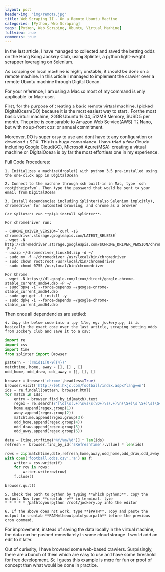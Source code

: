 ```yaml
---
layout: post
header-img: "img/remote.jpg"
title: Web Scraping II - On a Remote Ubuntu Machine
categories: [Python, Web Scraping]
tags: [Python, Web Scraping, Ubuntu, Virtual Machine]
fullview: true
comments: true
---
```


In the last article, I have managed to collected and saved the betting odds on the Hong Kong Jockery Club, using Splinter, a python light-weight scrapper leveraging on Selenium.

As scraping on local machine is highly unstable, it should be done on a remote machine. In this article I managed to implement the crawler over a remote Ubuntu machine through Digital Ocean. 

For your reference, I am using a Mac so most of my command is only applicable for Mac-user.



First, for the purpose of creating a basic remote virtual machine, I picked DigitalOcean(DO) because it is the most easiest way to start . For the most basic virtual machine, 20GB Ubuntu 16.04, 512MB Memory, $USD 5 per month. The price is comparable to Amazon Web Service(AWS) T2 Nano, but with no up-front cost or annual commitment. 

Moreover, DO is super easy to use and dont have to any configuration or download a SDK. This is a huge convenience. I have tried a few Clouds including Google Cloud(GC), Microsoft Azure(MSA), creating a virtual machine on DigitalOcean is by far the most effortless one in my experience.


Full Code Procedures:

    1. Initializes a machine(droplet) with python 3.5 pre-installed using the one-click app in DigitalOcean

    2. Connect to the machine through ssh built-in in Mac, type `ssh root@theipofvm`. Then type the password that would be sent to your email from DigitalOcean

    3. Install dependencies including Splinter(also Selenium implcitly), chromedriver for automated browsing, and chrome as a browser. 
    
    For Splinter: run **pip3 install Splinter**.

    For chromedriver run:

    - CHROME_DRIVER_VERSION=`curl -sS chromedriver.storage.googleapis.com/LATEST_RELEASE`
    - wget -N http://chromedriver.storage.googleapis.com/$CHROME_DRIVER_VERSION/chromedriver_linux64.zip -P ~/
    - unzip ~/chromedriver_linux64.zip -d ~/
    - sudo mv -f ~/chromedriver /usr/local/bin/chromedriver
    - sudo chown root:root /usr/local/bin/chromedriver
    - sudo chmod 0755 /usr/local/bin/chromedriver
       
    For Chrome:
    - wget -N https://dl.google.com/linux/direct/google-chrome-stable_current_amd64.deb -P ~/
    - sudo dpkg -i --force-depends ~/google-chrome-stable_current_amd64.deb
    - sudo apt-get -f install -y
    - sudo dpkg -i --force-depends ~/google-chrome-stable_current_amd64.deb

Then once all dependencies are settled:

    4. Copy the below code into a .py file, eg: jockery.py, it is basically the exact code over the last article, scraping betting odds from Jockery Club and save it to a csv:



```python
import re
import csv
import time
from splinter import Browser

pattern = '(rmid11[0-9]{4})'
matchtime, home, away = [], [] , []
odd_home, odd_draw, odd_away = [], [], []

browser = Browser('chrome',headless=True)
browser.visit('http://bet.hkjc.com/football/index.aspx?lang=en')
ids = re.findall(pattern, browser.html)
for match in ids:
    entry = browser.find_by_id(match).text
    regex = re.search(r'[\d]\s(.+)\svs\s(\D+)\s(.+)\n(\S+)\s(\S+)\s(\S+)', entry)
    home.append(regex.group(1))
    away.append(regex.group(2))
    matchtime.append(regex.group(3))
    odd_home.append(regex.group(4))
    odd_draw.append(regex.group(5))
    odd_away.append(regex.group(6))

date = [time.strftime("%Y/%m/%d")] * len(ids)
refresh = [browser.find_by_id('sRefreshTime').value] * len(ids)

rows = zip(matchtime,date,refresh,home,away,odd_home,odd_draw,odd_away)
with open('football.odds.csv','a') as f:
    writer = csv.writer(f)
    for row in rows:
        writer.writerow(row)
    f.close()

browser.quit()

```


    5. Check the path to python by typing **which python3**, copy the output. Now type **crontab -e** in terminal, type 
    * * * * * /pathtoyourpython /root/jockery.py into the editor.

    6. If the above does not work, type **$PATH**, copy and paste the output to crontab **PATH=theoutputofyourpath** before the previous cron command.

For improvement, instead of saving the data locally in the virtual machine, the data can be pushed immediately to some cloud storage. I would add an edit to it later.

Out of curiosity, I have browsed some web-based crawlers. Surprisingly, there are a bunch of them which are easy to use and have some threshold for free development.
So I guess this example is more for fun or proof of concept than what would be done in practice.

